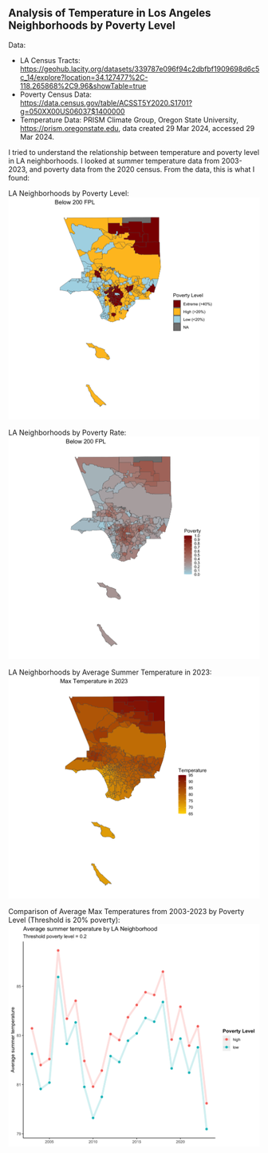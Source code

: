## Analysis of Temperature in Los Angeles Neighborhoods by Poverty Level

Data:
- LA Census Tracts: https://geohub.lacity.org/datasets/339787e096f94c2dbfbf1909698d6c5c_14/explore?location=34.127477%2C-118.265868%2C9.96&showTable=true
- Poverty Census Data: https://data.census.gov/table/ACSST5Y2020.S1701?g=050XX00US06037$1400000
- Temperature Data: PRISM Climate Group, Oregon State University, https://prism.oregonstate.edu, data created 29 Mar 2024, accessed 29 Mar 2024.

I tried to understand the relationship between temperature and poverty level in LA neighborhoods. I looked at summer temperature data from 2003-2023, and poverty data from the 2020 census. From the data, this is what I found:

LA Neighborhoods by Poverty Level:
![Poverty Levels](https://github.com/jdson1019/LA_pov_temp/blob/master/pov_lev_neighborhood.png)

LA Neighborhoods by Poverty Rate:
![Poverty rates](https://github.com/jdson1019/LA_pov_temp/blob/master/poverty_plot_neighborhood.png)

LA Neighborhoods by Average Summer Temperature in 2023:
![2023 Summer Temperature](https://github.com/jdson1019/LA_pov_temp/blob/master/temp_plot.png)

Comparison of Average Max Temperatures from 2003-2023 by Poverty Level (Threshold is 20% poverty):
![Temperature_poverty_plot](https://github.com/jdson1019/LA_pov_temp/blob/master/Avg_temp_la_plot.png)
